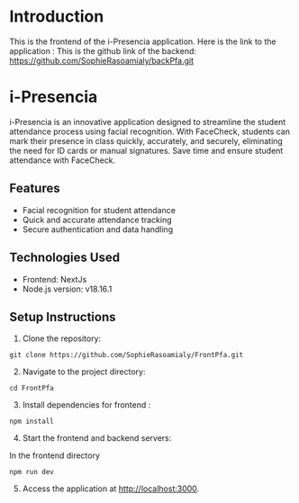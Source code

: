 # Introduction
This is the frontend of the i-Presencia application. Here is the link to the application :
This is the github link of the backend: https://github.com/SophieRasoamialy/backPfa.git

# i-Presencia
i-Presencia is an innovative application designed to streamline the student attendance process using facial recognition. With FaceCheck, students can mark their presence in class quickly, accurately, and securely, eliminating the need for ID cards or manual signatures. Save time and ensure student attendance with FaceCheck.

## Features

- Facial recognition for student attendance
- Quick and accurate attendance tracking
- Secure authentication and data handling

## Technologies Used

- Frontend: NextJs
- Node.js version: v18.16.1

## Setup Instructions

1. Clone the repository:
```
git clone https://github.com/SophieRasoamialy/FrontPfa.git
```

2. Navigate to the project directory:
```
cd FrontPfa
```

3. Install dependencies for frontend :
```
npm install
```

4. Start the frontend and backend servers:

In the frontend directory
```
npm run dev
```

5. Access the application at [http://localhost:3000](http://localhost:3000).

